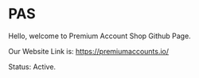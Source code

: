 # PAS

Hello, welcome to Premium Account Shop Github Page.

Our Website Link is: https://premiumaccounts.io/


Status: Active.

